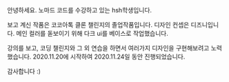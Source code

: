 안녕하세요. 노마드 코드를 수강하고 있는 hsh학생입니다.

보고 계신 작품은 코코아톡 클론 챌린지의 졸업작품입니다.
디자인 컨셉은 디즈니입니다.
메인 컬러를 돋보이기 위해 다크 ui를 베이스로 작업했습니다.

강의를 보고, 코딩 챌린지와 그 외 연습을 하면서 여러가지 디자인을 구현해보려고 노력했습니다.
2020.11.20에 시작하여 2020.11.24일 동안 진행되었습니다.

감사합니다 :)

